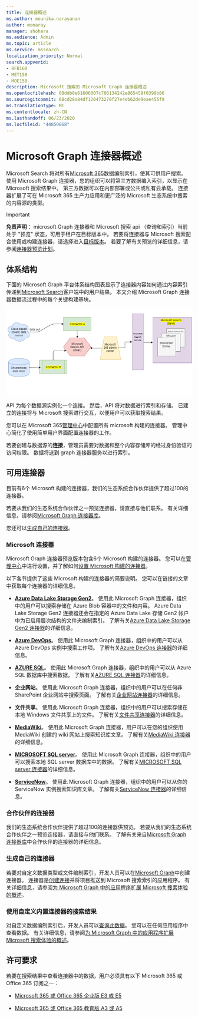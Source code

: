 ```yaml
---
title: 连接器概述
ms.author: mounika.narayanan
author: monaray
manager: shohara
ms.audience: Admin
ms.topic: article
ms.service: mssearch
localization_priority: Normal
search.appverid:
- BFB160
- MET150
- MOE150
description: Microsoft 搜索的 Microsoft Graph 连接器概述
ms.openlocfilehash: 08ddb8e61606007c706134242e865459f0399b86
ms.sourcegitcommit: 68cd28a84df120473270f27e4eb62de9eae455f9
ms.translationtype: MT
ms.contentlocale: zh-CN
ms.lasthandoff: 06/23/2020
ms.locfileid: "44850868"
---
```

# <a name="overview-of-microsoft-graph-connectors"></a>Microsoft Graph 连接器概述

Microsoft Search 将对所有[Microsoft 365](https://www.microsoft.com/microsoft-365)数据编制索引，使其可供用户搜索。 使用 Microsoft Graph 连接器，您的组织可以将第三方数据编入索引，以显示在 Microsoft 搜索结果中。 第三方数据可以在内部部署或公共或私有云承载。 连接器扩展了可在 Microsoft 365 生产力应用和更广泛的 Microsoft 生态系统中搜索的内容源的类型。

> [!IMPORTANT]
> **免责声明**： microsoft Graph 连接器和 Microsoft 搜索 api （查询和索引）当前处于 "预览" 状态，可用于租户在目标版本中。 若要将连接器与 Microsoft 搜索配合使用或构建连接器，请选择进入[目标版本](https://docs.microsoft.com/office365/admin/manage/release-options-in-office-365?view=o365-worldwide)。 若要了解有关预览的详细信息，请参阅[连接器预览计划](connectors-preview.md)。

## <a name="architecture"></a>体系结构

下面的 Microsoft Graph 平台体系结构图表显示了连接器内容如何通过内容索引传递到[Microsoft Search](https://docs.microsoft.com/microsoftsearch/overview-microsoft-search)客户端中的用户结果。 本文介绍 Microsoft Graph 连接器数据流过程中的每个关键构建基块。

![图：本地和基于云的数据由 Microsoft Search API 通过连接器进行索引，然后 Microsoft Search service 将结果传递给用户。](media/highlevel-connectors_FINAL.png)

API 为每个数据源实例化一个连接。 然后，API 将对数据进行索引和存储。 已建立的连接将与 Microsoft 搜索进行交互，以便用户可以获取搜索结果。

您可以在 Microsoft 365[管理中心](https://admin.microsoft.com)中配置所有 microsoft 构建的连接器。 管理中心简化了使用简单用户界面配置连接器的工作。

若要创建与数据源的**连接**，管理员需要对数据和整个内容存储库的经过身份验证的访问权限。 数据将送到 graph 连接器服务以进行索引。

## <a name="available-connectors"></a>可用连接器

目前有6个 Microsoft 构建的连接器，我们的生态系统合作伙伴提供了超过100的连接器。

若要从我们的生态系统合作伙伴之一预览连接器，请直接与他们联系。 有关详细信息，请参阅[Microsoft Graph 连接器库](connectors-gallery.md)。

您还可以[生成自己的连接器](https://docs.microsoft.com/graph/search-concept-overview)。

### <a name="connectors-by-microsoft"></a>Microsoft 连接器

Microsoft Graph 连接器预览版本包含6个 Microsoft 构建的连接器。 您可以在[管理中心](https://admin.microsoft.com)中进行设置，并了解如何[设置 Microsoft 构建的连接器](configure-connector.md)。

以下各节提供了这些 Microsoft 构建的连接器的简要说明。 您可以在链接的文章中获取每个连接器的详细信息。

- **[Azure Data Lake Storage Gen2](https://docs.microsoft.com/azure/storage/blobs/data-lake-storage-introduction)**。 使用此 Microsoft Graph 连接器，组织中的用户可以搜索存储在 Azure Blob 容器中的文件和内容。 Azure Data Lake Storage Gen2 连接器还会在指定的 Azure Data Lake 存储 Gen2 帐户中为已启用层次结构的文件夹编制索引。
了解有关[Azure Data Lake Storage Gen2 连接器](azure-data-lake-connector.md)的详细信息。

- **[Azure DevOps](https://azure.microsoft.com/services/devops)**。 使用此 Microsoft Graph 连接器，组织中的用户可以从 Azure DevOps 实例中搜索工作项。
了解有关[Azure DevOps 连接器](azure-devops-connector.md)的详细信息。

- **[AZURE SQL](https://azure.microsoft.com/services/sql-database)**。 使用此 Microsoft Graph 连接器，组织中的用户可以从 Azure SQL 数据库中搜索数据。
了解有关[AZURE SQL 连接器](MSSQL-connector.md)的详细信息。

- **企业网站**。 使用此 Microsoft Graph 连接器，组织中的用户可以在任何非 SharePoint 企业网站中搜索页面。
了解有关[企业网站连接器](enterprise-web-connector.md)的详细信息。

- **文件共享**。 使用此 Microsoft Graph 连接器，组织中的用户可以搜索存储在本地 Windows 文件共享上的文件。
了解有关[文件共享连接器](file-share-connector.md)的详细信息。

- **[MediaWiki](https://www.mediawiki.org/wiki/MediaWiki)**。 使用此 Microsoft Graph 连接器，用户可以在您的组织使用 MediaWiki 创建的 wiki 网站上搜索知识库文章。
了解有关[MediaWiki 连接器](mediawiki-connector.md)的详细信息。

- **[MICROSOFT SQL server](https://www.microsoft.com/sql-server/sql-server-2017)**。 使用此 Microsoft Graph 连接器，组织中的用户可以搜索本地 SQL server 数据库中的数据。
了解有关[MICROSOFT SQL server 连接器](MSSQL-connector.md)的详细信息。

- **[ServiceNow](https://www.servicenow.com)**。 使用此 Microsoft Graph 连接器，组织中的用户可以从你的 ServiceNow 实例搜索知识库文章。
了解有关[ServiceNow 连接器](servicenow-connector.md)的详细信息。

### <a name="connectors-from-our-partners"></a>合作伙伴的连接器

我们的生态系统合作伙伴提供了超过100的连接器供预览。 若要从我们的生态系统合作伙伴之一预览连接器，请直接与他们联系。
了解有关来自[Microsoft Graph 连接器库](connectors-gallery.md)中合作伙伴的连接器的详细信息。

### <a name="build-your-own-connector"></a>生成自己的连接器

若要对自定义数据类型或文件编制索引，开发人员可以在[Microsoft Graph](https://developer.microsoft.com/graph/)中创建连接器。 连接器是[创建连接](https://docs.microsoft.com/graph/search-index-manage-connections)并将项目推送到 Microsoft 搜索索引的应用程序。 有关详细信息，请参阅[为 Microsoft Graph 中的应用程序扩展 Microsoft 搜索体验的概述](https://docs.microsoft.com/graph/search-concept-overview)。

### <a name="search-results-with-your-custom-built-connector"></a>使用自定义内置连接器的搜索结果

对自定义数据编制索引后，开发人员可以[查询此数据](https://docs.microsoft.com/graph/search-concept-custom-types)。 您可以在任何应用程序中查看数据。 有关详细信息，请参阅[为 Microsoft Graph 中的应用程序扩展 Microsoft 搜索体验的概述](https://docs.microsoft.com/graph/search-concept-overview)。

## <a name="license-requirements"></a>许可要求

若要在搜索结果中查看连接器中的数据，用户必须具有以下 Microsoft 365 或 Office 365 订阅之一：

- [Microsoft 365 或 Office 365 企业版 E3 或 E5](https://www.microsoft.com/microsoft-365/compare-all-microsoft-365-plans)

- [Microsoft 365 或 Office 365 教育版 A3 或 A5](https://www.microsoft.com/microsoft-365/academic/compare-office-365-education-plans?activetab=tab:primaryr1)
